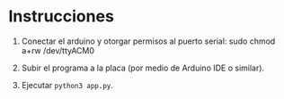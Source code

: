 # Instrucciones

1. Conectar el arduino y otorgar permisos al puerto serial:
    sudo chmod a+rw /dev/ttyACM0

2. Subir el programa a la placa (por medio de Arduino IDE o similar).

3. Ejecutar `python3 app.py`.